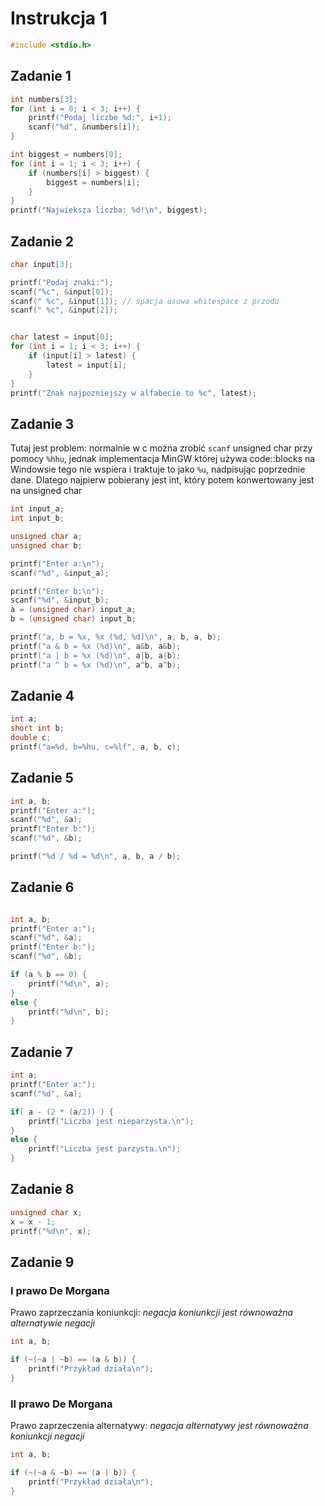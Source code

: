 
# Instrukcja 1


```c
#include <stdio.h>
```

## Zadanie 1

```c
int numbers[3];
for (int i = 0; i < 3; i++) {
	printf("Podaj liczbe %d:", i+1);
	scanf("%d", &numbers[i]);
}

int biggest = numbers[0];
for (int i = 1; i < 3; i++) {
	if (numbers[i] > biggest) {
		biggest = numbers[i];
	}
}
printf("Najwieksza liczba: %d!\n", biggest);
```

## Zadanie 2

```c
char input[3];

printf("Podaj znaki:");
scanf("%c", &input[0]);
scanf(" %c", &input[1]); // spacja usuwa whitespace z przodu
scanf(" %c", &input[2]);


char latest = input[0];
for (int i = 1; i < 3; i++) {
	if (input[i] > latest) {
		latest = input[i];
	}
}
printf("Znak najpozniejszy w alfabecie to %c", latest);
```

## Zadanie 3

Tutaj jest problem:
normalnie w c można zrobić `scanf` unsigned char przy pomocy `%hhu`, jednak implementacja MinGW której używa code::blocks na Windowsie tego nie wspiera i traktuje to jako `%u`, nadpisując poprzednie dane. Dlatego najpierw pobierany jest int, który potem konwertowany jest na unsigned char

```c
int input_a;
int input_b;

unsigned char a;
unsigned char b;

printf("Enter a:\n");
scanf("%d", &input_a);

printf("Enter b:\n");
scanf("%d", &input_b);
a = (unsigned char) input_a;
b = (unsigned char) input_b;

printf("a, b = %x, %x (%d, %d)\n", a, b, a, b);
printf("a & b = %x (%d)\n", a&b, a&b);
printf("a | b = %x (%d)\n", a|b, a|b);
printf("a ^ b = %x (%d)\n", a^b, a^b);
```

## Zadanie 4

```c
int a;
short int b;
double c;
printf("a=%d, b=%hu, c=%lf", a, b, c);
```

## Zadanie 5

```c
int a, b;
printf("Enter a:");
scanf("%d", &a);
printf("Enter b:");
scanf("%d", &b);

printf("%d / %d = %d\n", a, b, a / b);
```


## Zadanie 6

```c

int a, b;
printf("Enter a:");
scanf("%d", &a);
printf("Enter b:");
scanf("%d", &b);

if (a % b == 0) {
	printf("%d\n", a);
}
else {
	printf("%d\n", b);
}
```

## Zadanie 7

```c
int a;
printf("Enter a:");
scanf("%d", &a);

if( a - (2 * (a/2)) ) {
	printf("Liczba jest nieparzysta.\n");
}
else {
	printf("Liczba jest parzysta.\n");
}
```

## Zadanie 8

```c
unsigned char x;
x = x - 1;
printf("%d\n", x);
```

## Zadanie 9

### I prawo De Morgana

Prawo zaprzeczania koniunkcji: _negacja koniunkcji jest równoważna alternatywie negacji_

```c
int a, b;

if (~(~a | ~b) == (a & b)) {
	printf("Przykład działa\n");
}
```

### II prawo De Morgana

Prawo zaprzeczenia alternatywy: _negacja alternatywy jest równoważna koniunkcji negacji_

```c
int a, b;

if (~(~a & ~b) == (a | b)) {
	printf("Przykład działa\n");
}
```